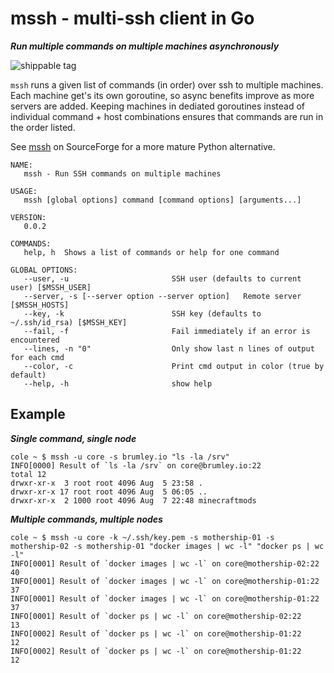 # mssh - multi-ssh client in Go
***Run multiple commands on multiple machines asynchronously***

![shippable tag](https://api.shippable.com/projects/55c6f3c9edd7f2c0529a2f19/badge/master)

`mssh` runs a given list of commands (in order) over ssh to multiple machines.  Each machine get's its own goroutine, so async benefits improve as more servers are added.  Keeping machines in dediated goroutines instead of individual command + host combinations ensures that commands are run in the order listed.

See [mssh](http://sourceforge.net/projects/mssh/) on SourceForge for a more mature Python alternative.

```
NAME:
   mssh - Run SSH commands on multiple machines

USAGE:
   mssh [global options] command [command options] [arguments...]

VERSION:
   0.0.2

COMMANDS:
   help, h	Shows a list of commands or help for one command

GLOBAL OPTIONS:
   --user, -u 						SSH user (defaults to current user) [$MSSH_USER]
   --server, -s [--server option --server option]	Remote server [$MSSH_HOSTS]
   --key, -k 						SSH key (defaults to ~/.ssh/id_rsa) [$MSSH_KEY]
   --fail, -f						Fail immediately if an error is encountered
   --lines, -n "0"					Only show last n lines of output for each cmd
   --color, -c						Print cmd output in color (true by default)
   --help, -h						show help
```

## Example
***Single command, single node***
```
cole ~ $ mssh -u core -s brumley.io "ls -la /srv"
INFO[0000] Result of `ls -la /srv` on core@brumley.io:22
total 12
drwxr-xr-x  3 root root 4096 Aug  5 23:58 .
drwxr-xr-x 17 root root 4096 Aug  5 06:05 ..
drwxr-xr-x  2 1000 root 4096 Aug  7 22:48 minecraftmods

```

***Multiple commands, multiple nodes***
```
cole ~ $ mssh -u core -k ~/.ssh/key.pem -s mothership-01 -s mothership-02 -s mothership-01 "docker images | wc -l" "docker ps | wc -l"
INFO[0001] Result of `docker images | wc -l` on core@mothership-02:22
40
INFO[0001] Result of `docker images | wc -l` on core@mothership-01:22
37
INFO[0001] Result of `docker images | wc -l` on core@mothership-01:22
37
INFO[0001] Result of `docker ps | wc -l` on core@mothership-02:22
13
INFO[0002] Result of `docker ps | wc -l` on core@mothership-01:22
12
INFO[0002] Result of `docker ps | wc -l` on core@mothership-01:22
12
```
